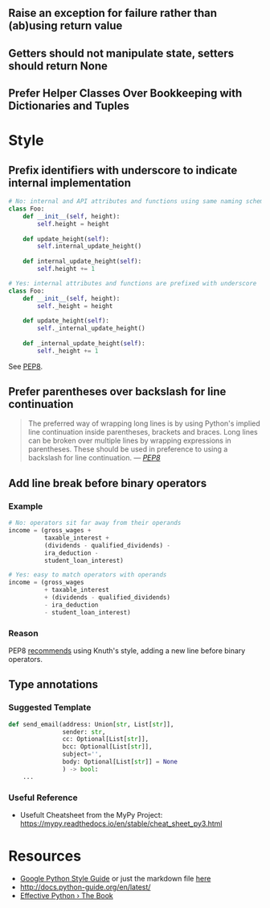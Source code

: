 
## Raise an exception for failure rather than (ab)using return value
## Getters should not manipulate state, setters should return None
## Prefer Helper Classes Over Bookkeeping with Dictionaries and Tuples

# Style

## Prefix identifiers with underscore to indicate internal implementation
```python
# No: internal and API attributes and functions using same naming scheme
class Foo:
    def __init__(self, height):
        self.height = height
        
    def update_height(self):
        self.internal_update_height()
        
    def internal_update_height(self):
        self.height += 1
```
```python
# Yes: internal attributes and functions are prefixed with underscore
class Foo:
    def __init__(self, height):
        self._height = height
        
    def update_height(self):
        self._internal_update_height()
        
    def _internal_update_height(self):
        self._height += 1
```
See [PEP8](https://www.python.org/dev/peps/pep-0008/#descriptive-naming-styles).


## Prefer parentheses over backslash for line continuation
> The preferred way of wrapping long lines is by using Python's implied line continuation inside parentheses, brackets and braces. Long lines can be broken over multiple lines by wrapping expressions in parentheses. These should be used in preference to using a backslash for line continuation.
> &mdash; <cite>[PEP8](https://www.python.org/dev/peps/pep-0008/#maximum-line-length)</cite>


## Add line break before binary operators 
### Example
```python
# No: operators sit far away from their operands
income = (gross_wages +
          taxable_interest +
          (dividends - qualified_dividends) -
          ira_deduction -
          student_loan_interest)
```
```python
# Yes: easy to match operators with operands
income = (gross_wages
          + taxable_interest
          + (dividends - qualified_dividends)
          - ira_deduction
          - student_loan_interest)
```

### Reason
PEP8 [recommends](https://www.python.org/dev/peps/pep-0008/#should-a-line-break-before-or-after-a-binary-operator) using Knuth's style, adding a new line before binary operators.


## Type annotations
### Suggested Template
```python
def send_email(address: Union[str, List[str]],
               sender: str,
               cc: Optional[List[str]],
               bcc: Optional[List[str]],
               subject='',
               body: Optional[List[str]] = None
               ) -> bool:
    ...
```

### Useful Reference
- Usefult Cheatsheet from the MyPy Project: https://mypy.readthedocs.io/en/stable/cheat_sheet_py3.html


# Resources
- [Google Python Style Guide](https://google.github.io/styleguide/pyguide.html) or just the markdown file [here](https://github.com/google/styleguide/blob/gh-pages/pyguide.md)
- http://docs.python-guide.org/en/latest/
- [Effective Python › The Book](https://effectivepython.com/)
